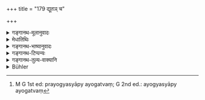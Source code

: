 +++
title = "179 द्यूतञ् च"

+++

<details><summary>गङ्गानथ-मूलानुवादः</summary>

From gambling, quarelling with people, calumniating, and also lying; prom gazing at and touching of women, and prom the injuring op others.—(179)
</details>

<details><summary>मेधातिथिः</summary>

[^४५०]:
     M G: -ālambham

**द्यूतम्** अक्षक्रीडा । समाह्वयः कुक्कुटादिभिः प्रतिषिद्धः, द्यूतशब्दस्य सामान्यशब्दत्वात् । **जनैर् वादः** अकारणेन लौकिकेष्व् अर्थेषु वाक्कलहः, देशवार्ताद्यन्वेषणं प्रश्नो वा । **परिवादः** असूयया परदोषकथनम् । **अनृतम्** अन्यथा दृष्टम् अन्यथा च श्रुतं यद् अन्यथोच्यते । "सर्वत्र वर्जयेत्" इत्य् अनुषङ्गाद् द्वितीया । **स्त्रीणां च प्रेक्षणालम्भौ** । अवयवसंस्थाननिरूपणं **प्रेक्षणम्** इदम् अस्याः शोभते ऽङ्गम् इदं नेति । **आलम्भः** आलिङ्गनम् । मैथुनशङ्कायां चैतौ प्रतिषिध्येते बालस्य यथातथम् । **परस्योपघातो** ऽपकारः कस्यांचिद् अर्थसिद्धौ प्रबन्धः । कन्यालाभादौ पृच्छ्यमानेन अयोग्यस्याप्य् अयोग्यत्वं[^४५१] न वक्तव्यम्, तूष्णीम् आसितव्यम्, अनृतप्रतिषेधात् ॥ २.१७९ ॥


[^४५१]:
     M G 1st ed: prayogyasyāpy ayogatvaṃ; G 2nd ed.: ayogyasyāpy ayogatvaṃ
</details>

<details><summary>गङ्गानथ-भाष्यानुवादः</summary>

‘*Gambling*;’—playing with dice. Cock-fighting, etc., are also prohibited by this,—the term ‘gambling’ being used in its most general sense.

‘*Quarelling with people*’;—wordy dispute, without any reason, on common matters; or asking people at random for news.

‘*Calumniating*.’—Recounting the defects of other people through sheer ill-will.

‘*Lying*’—describing things otherwise than what is actually seen or heard.

Every one of these words has the Accusative ending, on account of its being governed by the verb ‘should abstain from’ (in the preceding verse).

‘*The gazing at and touching of women*’;—‘*gazing at*’ means looking intently with a view to observe the shape of limbs; ‘this part of her body is beautiful—that is not so,’and so forth.

‘*Touching*’ stands for *embracing*. These two are prohibited for fear of their leading up to sexual intercourse; and this is to be applied to the case of the young boy in some way or other.

‘*Injuring of others*,’—*i.e*., doing harm; obstructing the fulfilment of some purpose. For instance, if he is questioned on matters relating to the marriage of girls, he should not say that a certain bridegroom is unfit, even if he be really so; he should remain quiet (say nothing), as lying has been prohibited.—(179)
</details>

<details><summary>गङ्गानथ-टिप्पन्यः</summary>

‘*Janavādam*’—‘Quarelling with people’ (Medhātithi, Govindarāja, Kullūka
and Rāghavānanda);—‘asking people at random for news’ (alternative
suggested by Medhātithi, and Nārāyaṇa).

This is quoted in *Parāśaramādhava* (Ācāra, p. 456);—in *Madanapārijāta*
(p. 39);—in *Vīramitrodaya* (Saṃskāra, p. 495);—in *Saṃskāramayūkha* (p.
42), which notes that ‘*prekṣanālambhana*’ of women is forbidden, lest
they lead on to intercourse;—in *Smṛticandrikā* (Saṃskāra, p. 125),
which has the same notes and adds that in ordinary crowds and other
places, the *seeing* and *touching* cannot be avoided;—and in
*Saṃskāraratnamālā* (p. 292), which explains ‘*dyūta*’ as gambling with
dice, and ‘*janavāda*’ as talking of the people in general.
</details>

<details><summary>गङ्गानथ-तुल्य-वाक्यानि</summary>

**(verses 177-179)  
**

Include Comparative notes for [Verse
2.177].

*Gautama* (2.22.24).—‘Looking at and touching of women should be
avoided, for fear of the intercourse proceeding further; also gambling,
service of low people, appropriating what is not given, killing;—also
harsh words.’

*Baudhāyana* (1.2.23-24).—‘Truthful in speech, modest, free from
egotism;—conversing with women, only to the extent that may be
necessary.’

*Āpastamba-Dharmasūtra* (1.3.11, 23).—‘He should not see any dancing; he
should not talk ill of people.’

*Viṣṇu* (28.26).—‘He should not stay at a place where calumniating is
going on.’
</details>

<details><summary>Bühler</summary>

179	From gambling, idle disputes, backbiting, and lying, from looking at and touching women, and from hurting others.
</details>
